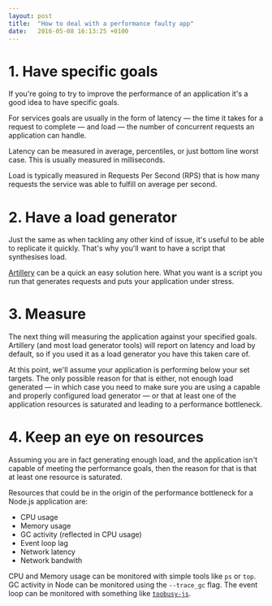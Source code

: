 ```yaml
---
layout: post
title:  "How to deal with a performance faulty app"
date:   2016-05-08 16:13:25 +0100
---
```


# 1. Have specific goals

If you're going to try to improve the performance of an application it's a good idea to have specific goals.

For services goals are usually in the form of latency — the time it takes for a request to complete — and load — the number of concurrent requests an application can handle.

Latency can be measured in average, percentiles, or just bottom line worst case. This is usually measured in milliseconds.

Load is typically measured in Requests Per Second (RPS) that is how many requests the service was able to fulfill on average per second.

# 2. Have a load generator

Just the same as when tackling any other kind of issue, it's useful to be able to replicate it quickly. That's why you'll want to have a script that synthesises load.

[Artillery](http://artillery.io/) can be a quick an easy solution here. What you want is a script you run that generates requests and puts your application under stress.

# 3. Measure

The next thing will measuring the application against your specified goals. Artillery (and most load generator tools) will report on latency and load by default, so if you used it as a load generator you have this taken care of.

At this point, we'll assume your application is performing below your set targets. The only possible reason for that is either, not enough load generated — in which case you need to make sure you are using a capable and properly configured load generator — or that at least one of the application resources is saturated and leading to a performance bottleneck.

# 4. Keep an eye on resources

Assuming you are in fact generating enough load, and the application isn't capable of meeting the performance goals, then the reason for that is that at least one resource is saturated.

Resources that could be in the origin of the performance bottleneck for a Node.js application are:

- CPU usage
- Memory usage
- GC activity (reflected in CPU usage)
- Event loop lag
- Network latency
- Network bandwith

CPU and Memory usage can be monitored with simple tools like `ps` or `top`. GC activity in Node can be monitored using the `--trace_gc` flag. The event loop can be monitored with something like [`toobusy-js`](http://npmjs.org/toobusy-js).


